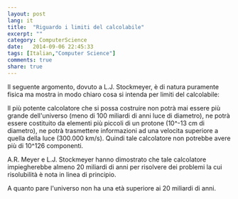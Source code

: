 ```yaml
---
layout: post
lang: it
title:  "Riguardo i limiti del calcolabile"
excerpt: ""
category: ComputerScience
date:   2014-09-06 22:45:33
tags: [Italian,"Computer Science"]
comments: true
share: true
---
```


Il seguente argomento, dovuto a L.J. Stockmeyer, è di natura puramente fisica ma
mostra in modo chiaro cosa si intenda per limiti del calcolabile:


Il più potente calcolatore che si possa costruire non potrà mai essere
più grande dell'universo (meno di 100 miliardi di anni luce
di diametro), ne potrà essere costituito da elementi più piccoli di
un protone (10^-13 cm di diametro), ne potrà trasmettere informazioni
ad una velocita superiore a quella della luce (300.000 km/s).
Quindi tale calcolatore non potrebbe avere più di 10^126 componenti.


A.R. Meyer e L.J. Stockmeyer hanno dimostrato che tale calcolatore
impiegherebbe almeno 20 miliardi di anni per risolvere dei
problemi la cui risolubilità è nota in linea di principio. 


A quanto pare l'universo non ha una età superiore ai 20 miliardi di anni.
